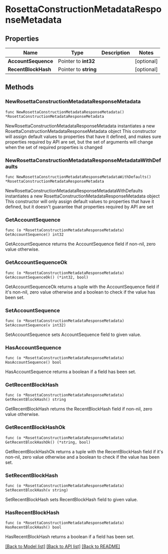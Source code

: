 # RosettaConstructionMetadataResponseMetadata

## Properties

Name | Type | Description | Notes
------------ | ------------- | ------------- | -------------
**AccountSequence** | Pointer to **int32** |  | [optional] 
**RecentBlockHash** | Pointer to **string** |  | [optional] 

## Methods

### NewRosettaConstructionMetadataResponseMetadata

`func NewRosettaConstructionMetadataResponseMetadata() *RosettaConstructionMetadataResponseMetadata`

NewRosettaConstructionMetadataResponseMetadata instantiates a new RosettaConstructionMetadataResponseMetadata object
This constructor will assign default values to properties that have it defined,
and makes sure properties required by API are set, but the set of arguments
will change when the set of required properties is changed

### NewRosettaConstructionMetadataResponseMetadataWithDefaults

`func NewRosettaConstructionMetadataResponseMetadataWithDefaults() *RosettaConstructionMetadataResponseMetadata`

NewRosettaConstructionMetadataResponseMetadataWithDefaults instantiates a new RosettaConstructionMetadataResponseMetadata object
This constructor will only assign default values to properties that have it defined,
but it doesn't guarantee that properties required by API are set

### GetAccountSequence

`func (o *RosettaConstructionMetadataResponseMetadata) GetAccountSequence() int32`

GetAccountSequence returns the AccountSequence field if non-nil, zero value otherwise.

### GetAccountSequenceOk

`func (o *RosettaConstructionMetadataResponseMetadata) GetAccountSequenceOk() (*int32, bool)`

GetAccountSequenceOk returns a tuple with the AccountSequence field if it's non-nil, zero value otherwise
and a boolean to check if the value has been set.

### SetAccountSequence

`func (o *RosettaConstructionMetadataResponseMetadata) SetAccountSequence(v int32)`

SetAccountSequence sets AccountSequence field to given value.

### HasAccountSequence

`func (o *RosettaConstructionMetadataResponseMetadata) HasAccountSequence() bool`

HasAccountSequence returns a boolean if a field has been set.

### GetRecentBlockHash

`func (o *RosettaConstructionMetadataResponseMetadata) GetRecentBlockHash() string`

GetRecentBlockHash returns the RecentBlockHash field if non-nil, zero value otherwise.

### GetRecentBlockHashOk

`func (o *RosettaConstructionMetadataResponseMetadata) GetRecentBlockHashOk() (*string, bool)`

GetRecentBlockHashOk returns a tuple with the RecentBlockHash field if it's non-nil, zero value otherwise
and a boolean to check if the value has been set.

### SetRecentBlockHash

`func (o *RosettaConstructionMetadataResponseMetadata) SetRecentBlockHash(v string)`

SetRecentBlockHash sets RecentBlockHash field to given value.

### HasRecentBlockHash

`func (o *RosettaConstructionMetadataResponseMetadata) HasRecentBlockHash() bool`

HasRecentBlockHash returns a boolean if a field has been set.


[[Back to Model list]](../README.md#documentation-for-models) [[Back to API list]](../README.md#documentation-for-api-endpoints) [[Back to README]](../README.md)


